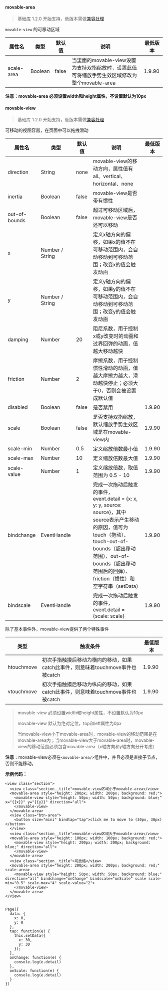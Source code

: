 <!-- https://mp.weixin.qq.com/debug/wxadoc/dev/component/movable-view.html -->

#### movable-area

> 基础库 1.2.0 开始支持，低版本需做[兼容处理](https://mp.weixin.qq.com/debug/wxadoc/dev/framework/compatibility.html)

`movable-view` 的可移动区域

  属性名       |  类型      |  默认值  |  说明                                                         |  最低版本 
---------------|------------|----------|---------------------------------------------------------------|-----------
  scale-area   |  Boolean   |  false   |当里面的movable-view设置为支持双指缩放时，设置此值可将缩放手势生效区域修改为整个movable-area|  1.9.90   

**注意：movable-area 必须设置width和height属性，不设置默认为10px**

#### movable-view

> 基础库 1.2.0 开始支持，低版本需做[兼容处理](https://mp.weixin.qq.com/debug/wxadoc/dev/framework/compatibility.html)

可移动的视图容器，在页面中可以拖拽滑动

  属性名          |  类型              |  默认值  |  说明                                                                                                                                                                       |  最低版本 
------------------|--------------------|----------|-----------------------------------------------------------------------------------------------------------------------------------------------------------------------------|-----------
  direction       |  String            |  none    |  movable-view的移动方向，属性值有all、vertical、horizontal、none                                                                                                            |           
  inertia         |  Boolean           |  false   |  movable-view是否带有惯性                                                                                                                                                   |           
  out-of-bounds   |  Boolean           |  false   |  超过可移动区域后，movable-view是否还可以移动                                                                                                                               |           
  x               |  Number / String   |          |  定义x轴方向的偏移，如果x的值不在可移动范围内，会自动移动到可移动范围；改变x的值会触发动画                                                                                  |           
  y               |  Number / String   |          |  定义y轴方向的偏移，如果y的值不在可移动范围内，会自动移动到可移动范围；改变y的值会触发动画                                                                                  |           
  damping         |  Number            |  20      |  阻尼系数，用于控制x或y改变时的动画和过界回弹的动画，值越大移动越快                                                                                                         |           
  friction        |  Number            |  2       |  摩擦系数，用于控制惯性滑动的动画，值越大摩擦力越大，滑动越快停止；必须大于0，否则会被设置成默认值                                                                          |           
  disabled        |  Boolean           |  false   |  是否禁用                                                                                                                                                                   |  1.9.90   
  scale           |  Boolean           |  false   |  是否支持双指缩放，默认缩放手势生效区域是在movable-view内                                                                                                                   |  1.9.90   
  scale-min       |  Number            |  0.5     |  定义缩放倍数最小值                                                                                                                                                         |  1.9.90   
  scale-max       |  Number            |  10      |  定义缩放倍数最大值                                                                                                                                                         |  1.9.90   
  scale-value     |  Number            |  1       |  定义缩放倍数，取值范围为 0.5 - 10                                                                                                                                          |  1.9.90   
  bindchange      |  EventHandle       |          |完成一次拖动后触发的事件，event.detail = {x: x, y: y, source: source}，其中source表示产生移动的原因，值可为touch（拖动）、touch-out-of-bounds（超出移动范围）、out-of-bounds（超出移动范围后的回弹）、friction（惯性）和空字符串（setData）|  1.9.90   
  bindscale       |  EventHandle       |          |  完成一次拖动后触发的事件，event.detail = {scale: scale}                                                                                                                    |  1.9.90   

除了基本事件外，movable-view提供了两个特殊事件

  类型         |  触发条件                                            |  最低版本 
---------------|------------------------------------------------------|-----------
  htouchmove   |初次手指触摸后移动为横向的移动，如果catch此事件，则意味着touchmove事件也被catch|  1.9.90   
  vtouchmove   |初次手指触摸后移动为纵向的移动，如果catch此事件，则意味着touchmove事件也被catch|  1.9.90   

> movable-view 必须设置width和height属性，不设置默认为10px
> 
> movable-view 默认为绝对定位，top和left属性为0px
> 
> 当movable-view小于movable-area时，movable-view的移动范围是在movable-area内；当movable-view大于movable-area时，movable-view的移动范围必须包含movable-area（x轴方向和y轴方向分开考虑）

**注意**：movable-view必须在`<movable-area/>`组件中，并且必须是直接子节点，否则不能移动。

**示例代码：**

    <view class="section">
      <view class="section__title">movable-view区域小于movable-area</view>
      <movable-area style="height: 200px; width: 200px; background: red;">
        <movable-view style="height: 50px; width: 50px; background: blue;" x="{{x}}" y="{{y}}" direction="all">
        </movable-view>
      </movable-area>
      <view class="btn-area">
        <button size="mini" bindtap="tap">click me to move to (30px, 30px)</button>
      </view>
      <view class="section__title">movable-view区域大于movable-area</view>
      <movable-area style="height: 100px; width: 100px; background: red;">
        <movable-view style="height: 200px; width: 200px; background: blue;" direction="all">
        </movable-view>
      </movable-area>
      <view class="section__title">可放缩</view>
      <movable-area style="height: 200px; width: 200px; background: red;" scale-area>
        <movable-view style="height: 50px; width: 50px; background: blue;" direction="all" bindchange="onChange" bindscale="onScale" scale scale-min="0.5" scale-max="4" scale-value="2">
        </movable-view>
      </movable-area>
    </view>
    

    Page({
      data: {
        x: 0,
        y: 0
      },
      tap: function(e) {
        this.setData({
          x: 30,
          y: 30
        });
      },
      onChange: function(e) {
        console.log(e.detail)
      },
      onScale: function(e) {
        console.log(e.detail)
      }
    })
